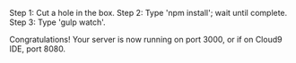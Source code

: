 Step 1: Cut a hole in the box.
Step 2: Type 'npm install'; wait until complete.
Step 3: Type 'gulp watch'.

Congratulations! Your server is now running on port 3000, or if on Cloud9 IDE, 
port 8080.
